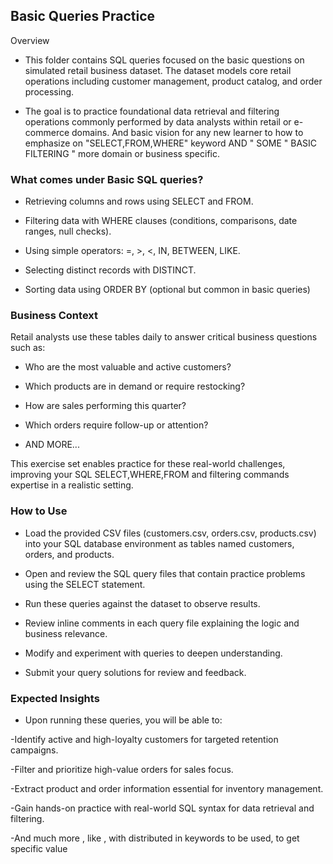 ## Basic Queries Practice
Overview
- This folder contains SQL queries focused on the basic questions on simulated retail business dataset. The dataset models core retail operations including customer management, product catalog, and order processing.

- The goal is to practice foundational data retrieval and filtering operations commonly performed by data analysts within retail or e-commerce domains. And basic vision for any new learner to how to emphasize on "SELECT,FROM,WHERE" keyword AND " SOME " BASIC FILTERING " more domain or business specific.

### What comes under Basic SQL queries?
- Retrieving columns and rows using SELECT and FROM.

- Filtering data with WHERE clauses (conditions, comparisons, date ranges, null checks).

- Using simple operators: =, >, <, IN, BETWEEN, LIKE.

- Selecting distinct records with DISTINCT.

- Sorting data using ORDER BY (optional but common in basic queries)
### Business Context

Retail analysts use these tables daily to answer critical business questions such as:

- Who are the most valuable and active customers?

- Which products are in demand or require restocking?

- How are sales performing this quarter?

- Which orders require follow-up or attention?

- AND MORE...

This exercise set enables practice for these real-world challenges, improving your SQL SELECT,WHERE,FROM and filtering commands expertise in a realistic setting.

### How to Use
- Load the provided CSV files (customers.csv, orders.csv, products.csv) into your SQL database environment as tables named customers, orders, and products.

 - Open and review the SQL query files that contain practice problems using the SELECT statement.

- Run these queries against the dataset to observe results.

- Review inline comments in each query file explaining the logic and business relevance.

- Modify and experiment with queries to deepen understanding.

- Submit your query solutions for review and feedback.

### Expected Insights
- Upon running these queries, you will be able to:

 -Identify active and high-loyalty customers for targeted retention campaigns.

 -Filter and prioritize high-value orders for sales focus.

 -Extract product and order information essential for inventory management.

 -Gain hands-on practice with real-world SQL syntax for data retrieval and filtering.

 -And much more , like , with distributed in keywords to be used,  to get specific value
